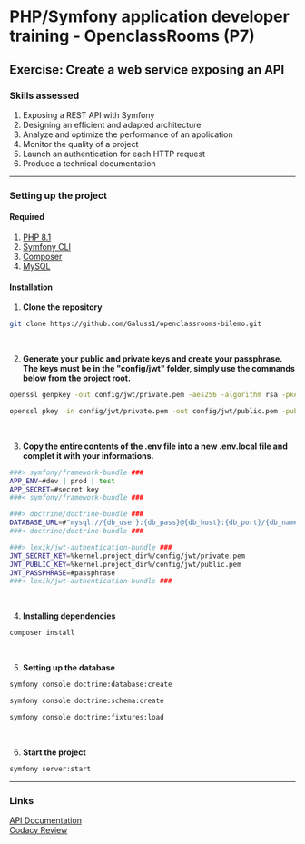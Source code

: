 # PHP/Symfony application developer training - OpenclassRooms (P7)

## Exercise: Create a web service exposing an API

### Skills assessed
1. Exposing a REST API with Symfony
2. Designing an efficient and adapted architecture
3. Analyze and optimize the performance of an application
4. Monitor the quality of a project
5. Launch an authentication for each HTTP request
6. Produce a technical documentation

--- --- ---

### Setting up the project

#### Required
1. [PHP 8.1](https://www.php.net/downloads.php)
2. [Symfony CLI](https://symfony.com/download)
3. [Composer](https://getcomposer.org/download/)
4. [MySQL](https://www.mysql.com/fr/downloads/)

#### Installation
1. **Clone the repository**
```bash
git clone https://github.com/Galuss1/openclassrooms-bilemo.git
```
<br />

2. **Generate your public and private keys and create your passphrase.**<br />
**The keys must be in the "config/jwt" folder, simply use the commands below from the project root.**
```bash
openssl genpkey -out config/jwt/private.pem -aes256 -algorithm rsa -pkeyopt rsa_keygen_bits:4096
```
```bash
openssl pkey -in config/jwt/private.pem -out config/jwt/public.pem -pubout
```
<br />

3. **Copy the entire contents of the .env file into a new .env.local file and complet it with your informations.**
```bash
###> symfony/framework-bundle ###
APP_ENV=#dev | prod | test
APP_SECRET=#secret key
###< symfony/framework-bundle ###

###> doctrine/doctrine-bundle ###
DATABASE_URL=#"mysql://{db_user}:{db_pass}@{db_host}:{db_port}/{db_name}"
###< doctrine/doctrine-bundle ###

###> lexik/jwt-authentication-bundle ###
JWT_SECRET_KEY=%kernel.project_dir%/config/jwt/private.pem
JWT_PUBLIC_KEY=%kernel.project_dir%/config/jwt/public.pem
JWT_PASSPHRASE=#passphrase
###< lexik/jwt-authentication-bundle ###

```
<br />

4. **Installing dependencies**
```bash
composer install
```
<br />

5. **Setting up the database**
```bash
symfony console doctrine:database:create
```
```bash
symfony console doctrine:schema:create
```
```bash
symfony console doctrine:fixtures:load
```
<br />

6. **Start the project**
```bash
symfony server:start
```

 --- --- ---

### Links
[API Documentation](https://www.bilemo.gael-paquien.fr/api/doc)<br />
[Codacy Review](https://app.codacy.com/gh/Galuss1/openclassrooms-bilemo/dashboard)

